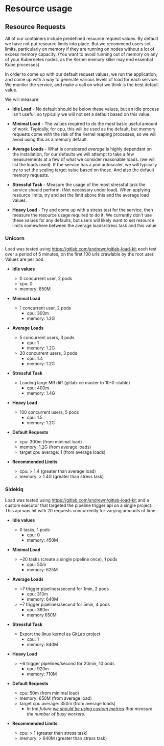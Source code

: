 # Resource usage

## Resource Requests

All of our containers include predefined resource request values. By default we
have not put resource limits into place. But we recommend users set limits, particularly
on memory if they are running on nodes without a lot of excess memory capacity.
(You want to avoid running out of memory on any of your Kubernetes nodes, as the
Kernel memory killer may end essential Kube processes)

In order to come up with our default request values, we run the application, and
come up with a way to generate various levels of load for each service. We monitor the
service, and make a call on what we think is the best default value.

We will measure:

- **Idle Load** - No default should be below these values, but an idle process
isn't useful, so typically we will not set a default based on this value.

- **Minimal Load** - The values required to do the most basic useful amount of work.
Typically, for cpu, this will be used as the default, but memory requests come with
the risk of the Kernel reaping processes, so we will avoid using this as a memory default.

- **Average Loads** - What is considered *average* is highly dependant on the installation,
for our defaults we will attempt to take a few measurements at a few of what we
consider reasonable loads. (we will list the loads used). If the service has a pod
autoscaler, we will typically try to set the scaling target value based on these.
And also the default memory requests.

- **Stressful Task** - Measure the usage of the most stressful task the service
should perform. (Not necessary under load). When applying resource limits, try and
set the limit above this and the average load values.

- **Heavy Load** - Try and come up with a stress test for the service, then measure
the resource usage required to do it. We currently don't use these  values for any
defaults, but users will likely want to set resource limits somewhere between the
average loads/stress task and this value.

### Unicorn

Load was tested using https://gitlab.com/andrewn/gitlab-load-kit each test over
a period of 5 minutes, on the first 100 urls crawlable by the root user. Values
are per pod.

- **Idle values**
  * 0 concurrent user, 2 pods
  - cpu: 0
  - memory: 850M


- **Minimal Load**
  * 1 concurrent user, 2 pods
    - cpu: 300m
    - memory: 1.2G


- **Average Loads**
   * 5 concurrent users, 3 pods
     - cpu: 1
     - memory: 1.2G
   * 20 concurrent users, 3 pods
     - cpu: 1.4
     - memory: 1.2G


- **Stressful Task**
  * Loading large MR diff (gitlab-ce master to 10-0-stable)
    - cpu: 400m
    - memory: 1.4G


- **Heavy Load**
  * 100 concurrent users, 5 pods
    - cpu: 1.5
    - memory: 1.2G


- **Default Requests**
  * cpu: 300m (from minimal load)
  * memory: 1.2G (from average loads)
  * target cpu average: 1 (from average loads)


- **Recommended Limits**
  * cpu: > 1.4 (greater than average load)
  * memory: > 1.4G (greater than stress task)


### Sidekiq

Load was tested using https://gitlab.com/andrewn/gitlab-load-kit and a custom executor that targeted the pipeline trigger api on a single project. This api was hit with 20 requests concurrently for varying amounts of time.

- **Idle values**
  * 0 tasks, 1 pods
    - cpu: 0
    - memory: 450M


- **Minimal Load**
  * ~20 tasks (create a single pipeline once), 1 pods
    - cpu: 50m
    - memory: 625M


- **Average Loads**
   * ~7 trigger pipelines/second for 1min, 2 pods
     - cpu: 310m
     - memory: 640M
   * ~7 trigger pipelines/second for 5min, 4 pods
     - cpu: 360m
     - memory 650M


- **Stressful Task**
  * Export the linux kernel as GitLab project
    - cpu: 1
    - memory: 840M


- **Heavy Load**
  * ~6 trigger pipelines/second for 20min, 10 pods
    - cpu: 920m
    - memory: 710M


- **Default Requests**
  * cpu: 50m (from minimal load)
  * memory: 650M (from average load)
  * target cpu average: 350m (from average loads)
    - *In the future [we should be using custom metrics](https://gitlab.com/charts/gitlab/issues/1008) that measure the number of busy workers.*


- **Recommended Limits**
  * cpu: > 1 (greater than stress task)
  * memory: > 840M (greater than stress task)
